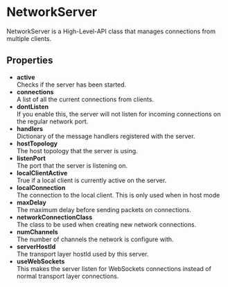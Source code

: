 # NetworkServer

NetworkServer is a High-Level-API class that manages connections from multiple clients.

## Properties

-   **active**  
    Checks if the server has been started.
-   **connections**  
    A list of all the current connections from clients.
-   **dontListen**  
    If you enable this, the server will not listen for incoming connections on the regular network port.
-   **handlers**  
    Dictionary of the message handlers registered with the server.
-   **hostTopology**  
    The host topology that the server is using.
-   **listenPort**  
    The port that the server is listening on.
-   **localClientActive**  
    True if a local client is currently active on the server.
-   **localConnection**  
    The connection to the local client. This is only used when in host mode
-   **maxDelay**  
    The maximum delay before sending packets on connections.
-   **networkConnectionClass**  
    The class to be used when creating new network connections.
-   **numChannels**  
    The number of channels the network is configure with.
-   **serverHostId**  
    The transport layer hostId used by this server.
-   **useWebSockets**  
    This makes the server listen for WebSockets connections instead of normal transport layer connections.
